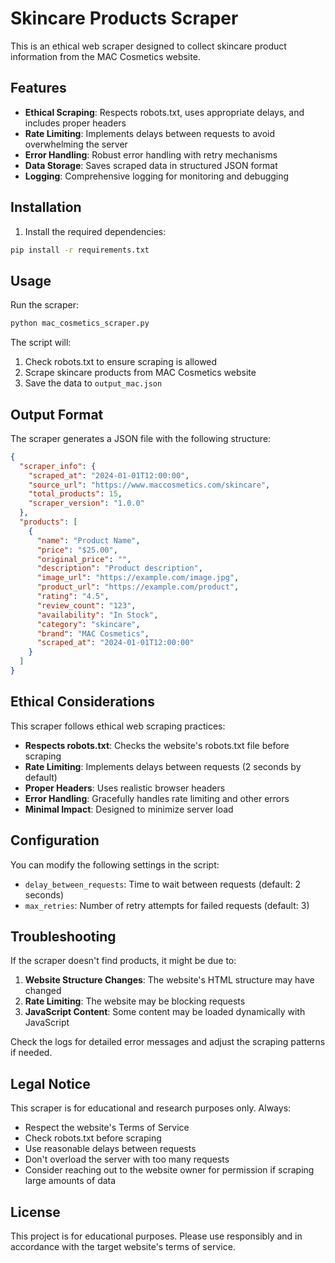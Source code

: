 # Skincare Products Scraper

This is an ethical web scraper designed to collect skincare product information from the MAC Cosmetics website.

## Features

- **Ethical Scraping**: Respects robots.txt, uses appropriate delays, and includes proper headers
- **Rate Limiting**: Implements delays between requests to avoid overwhelming the server
- **Error Handling**: Robust error handling with retry mechanisms
- **Data Storage**: Saves scraped data in structured JSON format
- **Logging**: Comprehensive logging for monitoring and debugging

## Installation

1. Install the required dependencies:
```bash
pip install -r requirements.txt
```

## Usage

Run the scraper:
```bash
python mac_cosmetics_scraper.py
```

The script will:
1. Check robots.txt to ensure scraping is allowed
2. Scrape skincare products from MAC Cosmetics website
3. Save the data to `output_mac.json`

## Output Format

The scraper generates a JSON file with the following structure:

```json
{
  "scraper_info": {
    "scraped_at": "2024-01-01T12:00:00",
    "source_url": "https://www.maccosmetics.com/skincare",
    "total_products": 15,
    "scraper_version": "1.0.0"
  },
  "products": [
    {
      "name": "Product Name",
      "price": "$25.00",
      "original_price": "",
      "description": "Product description",
      "image_url": "https://example.com/image.jpg",
      "product_url": "https://example.com/product",
      "rating": "4.5",
      "review_count": "123",
      "availability": "In Stock",
      "category": "skincare",
      "brand": "MAC Cosmetics",
      "scraped_at": "2024-01-01T12:00:00"
    }
  ]
}
```

## Ethical Considerations

This scraper follows ethical web scraping practices:

- **Respects robots.txt**: Checks the website's robots.txt file before scraping
- **Rate Limiting**: Implements delays between requests (2 seconds by default)
- **Proper Headers**: Uses realistic browser headers
- **Error Handling**: Gracefully handles rate limiting and other errors
- **Minimal Impact**: Designed to minimize server load

## Configuration

You can modify the following settings in the script:

- `delay_between_requests`: Time to wait between requests (default: 2 seconds)
- `max_retries`: Number of retry attempts for failed requests (default: 3)

## Troubleshooting

If the scraper doesn't find products, it might be due to:

1. **Website Structure Changes**: The website's HTML structure may have changed
2. **Rate Limiting**: The website may be blocking requests
3. **JavaScript Content**: Some content may be loaded dynamically with JavaScript

Check the logs for detailed error messages and adjust the scraping patterns if needed.

## Legal Notice

This scraper is for educational and research purposes only. Always:

- Respect the website's Terms of Service
- Check robots.txt before scraping
- Use reasonable delays between requests
- Don't overload the server with too many requests
- Consider reaching out to the website owner for permission if scraping large amounts of data

## License

This project is for educational purposes. Please use responsibly and in accordance with the target website's terms of service. 
